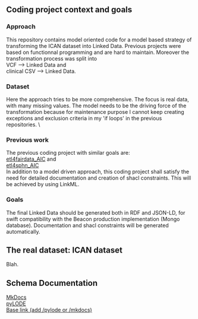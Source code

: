 ## Coding project context and goals
### Approach
This repository contains model oriented code for a model based strategy of transforming the
ICAN dataset into Linked Data. Previous projects were based on functionnal programming and are hard to maintain.
Moreover the transformation process was split into \
VCF --> Linked Data and \
clinical CSV --> Linked Data. 
### Dataset
Here the approach tries to be more comprehensive. The focus is real data, with many missing values. The model needs to be
the driving force of the transformation because for maintenance purpose I cannot keep creating exceptions and exclusion criteria
in my 'if loops' in the previous repositories. \
### Previous work
The previous coding project with similar goals are: \
[etl4fairdata_AIC](https://gitlab.univ-nantes.fr/bodrug-a/etl4fairdata_AIC) and \
[etl4sphn_AIC](https://gitlab.univ-nantes.fr/bodrug-a/etl4sphn_aic) \
In addition to a model driven approach, this coding project shall satisfy the need for detailed documentation and creation of shacl constraints. This will be achieved by using LinkML. 
### Goals
The final Linked Data should be generated both in RDF and JSON-LD, for swift compatibility with the Beacon production implementation (Mongo database). Documentation and shacl constraints will be generated automatically.

## The real dataset: ICAN dataset
Blah. 

## Schema Documentation

[MkDocs](https://bodrug-a.univ-nantes.io/neugenfair/mkdocs) \
[pyLODE](https://bodrug-a.univ-nantes.io/neugenfair/pylode) \
[Base link (add /pylode or /mkdocs)](https://neugenfair-caffb5.univ-nantes.io/)

